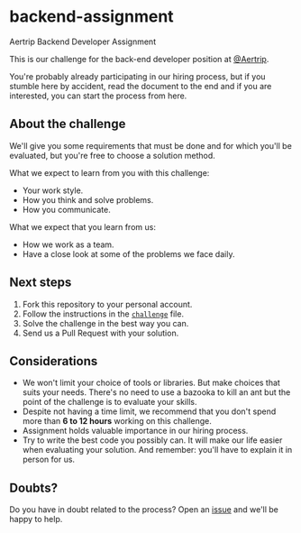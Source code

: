 # backend-assignment
Aertrip Backend Developer Assignment

This is our challenge for the back-end developer position at [@Aertrip](https://github.com/yash-aertrip/backend-assignment).

You're probably already participating in our hiring process, but if you stumble here by accident, read the document to the end and if you are interested, you can start the process from here.

## About the challenge

We'll give you some requirements that must be done and for which you'll be evaluated, but you're free to choose a solution method.

What we expect to learn from you with this challenge:

- Your work style.
- How you think and solve problems.
- How you communicate.

What we expect that you learn from us:

- How we work as a team.
- Have a close look at some of the problems we face daily.

## Next steps

1. Fork this repository to your personal account.
2. Follow the instructions in the [`challenge`](/challenge.md) file.
3. Solve the challenge in the best way you can.
4. Send us a Pull Request with your solution.

## Considerations

- We won't limit your choice of tools or libraries. But make choices that suits your needs. There's no need to use a bazooka to kill an ant but the point of the challenge is to evaluate your skills.
- Despite not having a time limit, we recommend that you don't spend more than **6 to 12 hours** working on this challenge.
- Assignment holds valuable importance in our hiring process.
- Try to write the best code you possibly can. It will make our life easier when evaluating your solution. And remember: you'll have to explain it in person for us.

## Doubts?

Do you have in doubt related to the process? Open an [issue](https://github.com/yash-aertrip/backend-assignment/issues) and we'll be happy to help.

